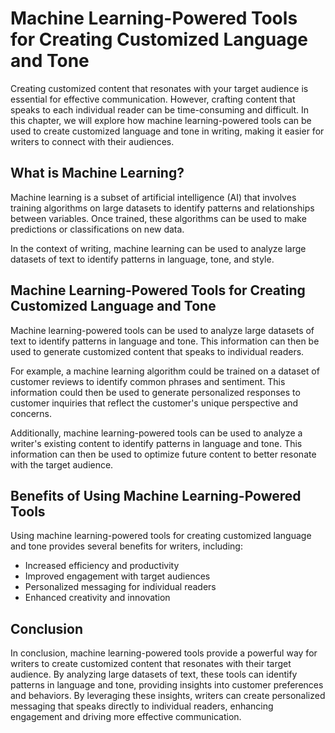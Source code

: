 Machine Learning-Powered Tools for Creating Customized Language and Tone
======================================================================================================================================

Creating customized content that resonates with your target audience is essential for effective communication. However, crafting content that speaks to each individual reader can be time-consuming and difficult. In this chapter, we will explore how machine learning-powered tools can be used to create customized language and tone in writing, making it easier for writers to connect with their audiences.

What is Machine Learning?
-------------------------

Machine learning is a subset of artificial intelligence (AI) that involves training algorithms on large datasets to identify patterns and relationships between variables. Once trained, these algorithms can be used to make predictions or classifications on new data.

In the context of writing, machine learning can be used to analyze large datasets of text to identify patterns in language, tone, and style.

Machine Learning-Powered Tools for Creating Customized Language and Tone
------------------------------------------------------------------------

Machine learning-powered tools can be used to analyze large datasets of text to identify patterns in language and tone. This information can then be used to generate customized content that speaks to individual readers.

For example, a machine learning algorithm could be trained on a dataset of customer reviews to identify common phrases and sentiment. This information could then be used to generate personalized responses to customer inquiries that reflect the customer's unique perspective and concerns.

Additionally, machine learning-powered tools can be used to analyze a writer's existing content to identify patterns in language and tone. This information can then be used to optimize future content to better resonate with the target audience.

Benefits of Using Machine Learning-Powered Tools
------------------------------------------------

Using machine learning-powered tools for creating customized language and tone provides several benefits for writers, including:

* Increased efficiency and productivity
* Improved engagement with target audiences
* Personalized messaging for individual readers
* Enhanced creativity and innovation

Conclusion
----------

In conclusion, machine learning-powered tools provide a powerful way for writers to create customized content that resonates with their target audience. By analyzing large datasets of text, these tools can identify patterns in language and tone, providing insights into customer preferences and behaviors. By leveraging these insights, writers can create personalized messaging that speaks directly to individual readers, enhancing engagement and driving more effective communication.


